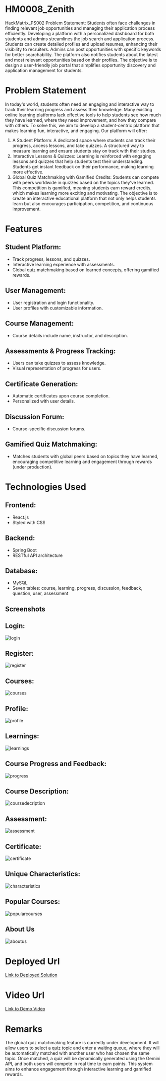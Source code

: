# HM0008_Zenith
HackMatrix_PS002 Problem Statement: Students often face challenges in finding relevant job opportunities and managing their application process efficiently. Developing a platform with a personalized dashboard for both students and admins streamlines the job search and application process. Students can create detailed profiles and upload resumes, enhancing their visibility to recruiters. Admins can post opportunities with specific keywords for better searchability. The platform also notifies students about the latest and most relevant opportunities based on their profiles. The objective is to design a user-friendly job portal that simplifies opportunity discovery and application management for students.

# Problem Statement
 
In today's world, students often need an engaging and interactive way to track their learning progress and assess their knowledge. Many existing online learning platforms lack effective tools to help students see how much they have learned, where they need improvement, and how they compare with others.
To solve this, we aim to develop a student-centric platform that makes learning fun, interactive, and engaging. Our platform will offer:
1.	A Student Platform:
A dedicated space where students can track their progress, access lessons, and take quizzes.
A structured way to measure learning and ensure students stay on track with their studies.
2.	Interactive Lessons & Quizzes:
Learning is reinforced with engaging lessons and quizzes that help students test their understanding.
Students get instant feedback on their performance, making learning more effective.
3.	Global Quiz Matchmaking with Gamified Credits:
Students can compete with peers worldwide in quizzes based on the topics they’ve learned.
This competition is gamified, meaning students earn reward credits, which makes learning more exciting and motivating.
The objective is to create an interactive educational platform that not only helps students learn but also encourages participation, competition, and continuous improvement.


# Features

## Student Platform:

* Track progress, lessons, and quizzes.
* Interactive learning experience with assessments.
* Global quiz matchmaking based on learned concepts, offering gamified rewards.

## User Management:

* User registration and login functionality.
* User profiles with customizable information.

## Course Management:

* Course details include name, instructor, and description.

## Assessments & Progress Tracking:

* Users can take quizzes to assess knowledge.
* Visual representation of progress for users.

## Certificate Generation:

* Automatic certificates upon course completion.
* Personalized with user details.

## Discussion Forum:

* Course-specific discussion forums.

## Gamified Quiz Matchmaking: 
* Matches students with global peers based on topics they have learned, encouraging competitive learning and engagement through rewards 
(under production).

# Technologies Used

## Frontend:

* React.js
* Styled with CSS

## Backend:

* Spring Boot
* RESTful API architecture

## Database:

* MySQL
* Seven tables: course, learning, progress, discussion, feedback, question, user, assessment

## Screenshots

## Login:
![login](https://github.com/user-attachments/assets/ebc7c1ff-e726-4c6c-864e-ea056cd3cb7b)

## Register:
![register](https://github.com/user-attachments/assets/ab28ab6e-d059-4a3f-9dbe-6c01156726f8)

## Courses:
![courses](https://github.com/user-attachments/assets/5b1a86c9-f872-4bf3-85c7-a34bb8c8a0e3)

## Profile:
![profile](https://github.com/user-attachments/assets/31f2fb98-62f1-4e63-ba52-10aa5896dcf6)

## Learnings:
![learnings](https://github.com/user-attachments/assets/67d06fb9-6108-4a9c-ab73-9e270b9c7d21)

## Course Progress and Feedback:
![progress](https://github.com/user-attachments/assets/141b0987-005a-4185-a7bd-f799ee7e69dc)

## Course Description:
![coursedecription](https://github.com/user-attachments/assets/3b59b80f-960e-4d98-839b-3eae7b0d1e6d)

## Assessment:
![assessment](https://github.com/user-attachments/assets/4604bdbe-2a8f-4af3-89e9-63036960dd33)

## Certificate:
![certificate](https://github.com/user-attachments/assets/019bcf7f-3dac-440f-aaaf-38c73d0461c5)

## Unique Characteristics:
![characteristics](https://github.com/user-attachments/assets/e0f21048-534a-474c-bdee-fb110cce3cd5)

## Popular Courses:
![popularcourses](https://github.com/user-attachments/assets/61a3be0b-4d6d-4ef7-a52a-e7880c697abb)

## About Us
![aboutus](https://github.com/user-attachments/assets/fed3a428-2cb2-4435-a6ef-c400924c0094)

# Deployed Url

[Link to Deployed Solution](https://hm-0008-zenith-e6fb.vercel.app/)

# Video Url

[Link to Demo Video](https://youtu.be/11vNBnBSUEw)

# Remarks

The global quiz matchmaking feature is currently under development. It will allow users to select a quiz topic and enter a waiting queue, where they will be automatically matched with another user who has chosen the same topic. Once matched, a quiz will be dynamically generated using the Gemini API, and both users will compete in real time to earn points. This system aims to enhance engagement through interactive learning and gamified rewards.
